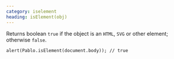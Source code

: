 ```yaml
---
category: iselement
heading: isElement(obj)
---
```


Returns boolean `true` if the object is an `HTML`, `SVG` or other element; otherwise `false`.

    alert(Pablo.isElement(document.body)); // true
